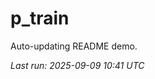 # p_train

Auto-updating README demo.

<!--START_SECTION:status-->
_Last run: 2025-09-09 10:41 UTC_
<!--END_SECTION:status-->


























































































































































































































































































































































































































